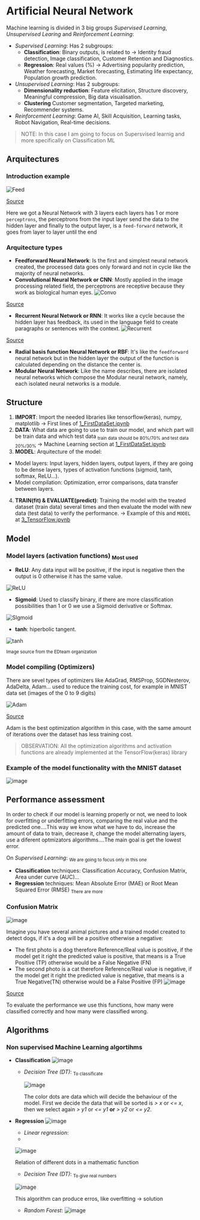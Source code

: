 # Artificial Neural Network
Machine learning is divided in 3 big groups _Supervised Learning_, _Unsupervised Learing_ and _Reinforcement Learning_:
- _Supervised Learning_: Has 2 subgroups:
  - **Classification**: Binary outputs, is related to -> Identity fraud detection, Image classification, Customer Retention and Diagnostics.
  - **Regression**: Real values (%) -> Advertising popularity prediction, Weather forecasting, Market forecasting, Estimating life expectancy, Population growth prediction.
- _Unsupervised Learning_: Has 2 subgroups:
  - **Dimensionality reduction**: Feature elicitation, Structure discovery, Meaningful compression, Big data visualisation.
  - **Clustering** Customer segmentation, Targeted marketing, Recommender systems.
- _Reinforcement Learning_: Game AI, Skill Acquisition, Learning tasks, Robot Navigation, Real-time decisions.

> NOTE: In this case I am going to focus on Supersvised learnig and more specifically on Classification ML

## Arquitectures
### Introduction example 
![Feed](https://github.com/RogerCL24/ANN/assets/90930371/1f27fc5b-89c6-4f0e-b66b-4354a14926aa)

[Source](https://learnopencv.com/understanding-feedforward-neural-networks/)

Here we got a Neural Network with 3 layers each layers has 1 or more ``perceptrons``, the perceptrons from the input layer send the data to the hidden layer and finally to the output layer, is a ``feed-forward`` network, it goes from layer to layer until the end

### Arquitecture types
- **Feedforward Neural Network**: Is the first and simplest neural network created, the processed data goes only forward and not in cycle like the majority of neural networks.
- **Convolutional Neural Network or CNN**: Mostly applied in the image processing related field, the perceptrons are receptive because they work as biological human eyes.
![Convo](https://github.com/RogerCL24/ANN/assets/90930371/2479b38c-fcc4-494c-970d-c584f86279c1)

[Source](https://www.jessicayung.com/explaining-tensorflow-code-for-a-convolutional-neural-network/)
- **Recurrent Neural Network or RNN**: It works like a cycle because the hidden layer has feedback, its used in the language field to create paragraphs or sentences with the context.
![Recurrent](https://github.com/RogerCL24/ANN/assets/90930371/6cd5c133-c2ef-4eda-bf17-e0ea6c1a5b4b)

[Source](https://zhuanlan.zhihu.com/p/37290775)
- **Radial basis function Neural Network or RBF**: It's like the ``feedforward`` neural network but in the hidden layer the output of the function is calculated depending on the distance the center is.
- **Modular Neural Network**: Like the name describes, there are isolated neural networks which compose the Modular neural network, namely, each isolated neural networks is a module.

## Structure

1. **IMPORT**: Import the needed libraries like tensorflow(keras), numpy, matplotlib -> First lines of [1_FirstDataSet.ipynb](https://github.com/RogerCL24/ANN/blob/main/1_FirstDataSet.ipynb)
2. **DATA**: What data are going to use to train our model, and which part will be train data and which test data <sub> train data should be 80%/70% and test data 20%/30% </sub> -> Machine Learning section at [1_FirstDataSet.ipynb](https://github.com/RogerCL24/ANN/blob/main/1_FirstDataSet.ipynb)
3. **MODEL**: Arquitecture of the model:
  - Model layers: Input layers, hidden layers, output layers, if they are going to be dense layers, types of activation functions (sigmoid, tanh, softmax, ReLU...).
  - Model compilation: Optimization, error comparisons, data transfer between layers. 
4. **TRAIN(fit) & EVALUATE(predict)**: Training the model with the treated dataset (train data) several times and then evaluate the model with new data (test data) to verify the performance. -> Example of this and `MODEL` at [3_TensorFlow.ipynb](https://github.com/RogerCL24/ANN/blob/main/3_TensorFlow.ipynb)

## Model
### Model layers (activation functions) <sub> Most used </sub>
- **ReLU**: Any data input will be positive, if the input is negative then the output is 0 otherwise it has the same value.

![ReLU](https://github.com/RogerCL24/ANN/assets/90930371/9ddb3419-696b-492d-aecb-b71f7b5ea59d)

- **Sigmoid**: Used to classify binary, if there are more classification possibilities than 1 or 0 we use a Sigmoid derivative or Softmax.
  
![SIgmoid](https://github.com/RogerCL24/ANN/assets/90930371/5d8f21df-2172-47c8-9c85-5aba77f035de)

- **tanh**: hiperbolic tangent.

![tanh](https://github.com/RogerCL24/ANN/assets/90930371/72f7ca53-6d9a-4853-87e9-28c2c5988555)

<sub> Image source from the EDteam organization </sub>

### Model compiling (Optimizers)
There are sevel types of optimizers like AdaGrad, RMSProp, SGDNesterov, AdaDelta, Adam... used to reduce the training cost, for example in MNIST data set (images of the 0 to 9 digits)

![Adam](https://github.com/RogerCL24/ANN/assets/90930371/2f248f59-8f17-4e8e-a5b8-23dbe5f0cdc5)

[Source](https://machinelearningmastery.com/adam-optimization-algorithm-for-deep-learning)

Adam is the best optimization algorithm in this case, with the same amount of iterations over the dataset has less training cost.

> OBSERVATION: All the optimization algorithms and activation functions are already implemented at the TensorFlow(keras) library

### Example of the model functionality with the MNIST dataset
![image](https://github.com/RogerCL24/ANN/assets/90930371/f03d5f38-f9c4-4830-90a5-bc42650c0770)

## Performance assessment
In order to check if our model is learning properly or not, we need to look for overfitting or underfitting errors, comparing the real value and the predicted one....This way we know what we have to do, increase the amount of data to train, decrease it, change the model alternating layers, use a diferent optmizators algorithms....The main goal is get the lowest error.

On _Supervised Learning_: <sub> We are going to focus only in this one </sub>
- **Classification** techniques: Classification Accuracy, Confusion Matrix, Area under curve (AUC)...
- **Regression** techniques: Mean Absolute Error (MAE) or Root Mean Squared Error (RMSE) <sub> There are more </sub>
### Confusion Matrix 
![image](https://github.com/RogerCL24/ANN/assets/90930371/912019bc-2721-4c11-a55f-cae838e36e6c)

Imagine you have several animal pictures and a trained model created to detect dogs, if it's a dog will be a positive otherwise a negative:
- The first photo is a dog therefore Reference/Real value is positive, if the model get it right the predicted value is positive, that means is a True Positive (TP) otherwise would be a False Negative (FN)
- The second photo is a cat therefore Reference/Real value is negative, if the model get it right the predicted value is negative, that means is a True Negative(TN) otherwise would be a False Positive (FP)
![image](https://github.com/RogerCL24/ANN/assets/90930371/3d767f26-ac6d-4168-a0ee-0e8859c3fb2e)

[Source](https://www.researchgate.net/figure/Calculation-of-Precision-Recall-and-Accuracy-in-the-confusion-matrix_fig3_336402347)

To evaluate the performance we use this functions, how many were classified correctly and how many were classified wrong.

## Algorithms
### Non supervised Machine Learning algortihms
- **Classification**
![image](https://github.com/RogerCL24/ANN/assets/90930371/470a91b4-a28f-4de7-85d5-ae980db1a433)

  - _Decision Tree (DT)_: <sub> To classificate </sub>
  
    ![image](https://github.com/RogerCL24/ANN/assets/90930371/0723dbc3-ab4d-4102-bd8d-726d34645d08)
    
    The color dots are data which will decide the behaviour of the model. First we decide the data that will be sorted is _> x_ or _<= x_, then we select again _> y1_ or _<= y1_ **or** _> y2_ or _<= y2_.
- **Regression**
![image](https://github.com/RogerCL24/ANN/assets/90930371/1d152637-4f58-4dad-aec0-0799c3089416)

  - _Linear regression_:
  - 
   ![image](https://github.com/RogerCL24/ANN/assets/90930371/f829d764-4560-4f88-af63-c9b8641513ef)

    Relation of different dots in a mathematic function
    
  - _Decision Tree (DT)_: <sub> To give real numbers </sub>
  
   ![image](https://github.com/RogerCL24/ANN/assets/90930371/30290778-b858-4493-81c3-d8d7b4715def)
  
  This algorithm can produce erros, like overfitting -> solution
    - _Random Forest_:
    ![image](https://github.com/RogerCL24/ANN/assets/90930371/ccaf06dc-cc35-4933-aaf9-2c4994e4306c)

   
